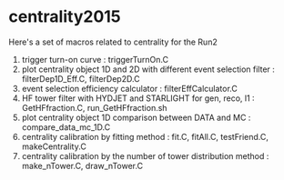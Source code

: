 centrality2015
==============
Here's a set of macros related to centrality for the Run2

1. trigger turn-on curve : triggerTurnOn.C
2. plot centrality object 1D and 2D with different event selection filter : filterDep1D_Eff.C, filterDep2D.C
3. event selection efficiency calculator : filterEffCalculator.C
4. HF tower filter with HYDJET and STARLIGHT for gen, reco, l1 : GetHFfraction.C, run_GetHFfraction.sh
5. plot centrality object 1D comparison between DATA and MC : compare_data_mc_1D.C
6. centrality calibration by fitting method : fit.C, fitAll.C, testFriend.C, makeCentrality.C
7. centrality calibration by the number of tower distribution method : make_nTower.C, draw_nTower.C
